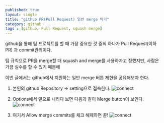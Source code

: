 ```yaml
---
published: true
layout: single
title: "github PR(Pull Request) 일반 merge 막기"
category: github
tags : [github, Pull Request, squash merge]
---
```


github을 통해 팀 프로젝트를 할 때 가장 중요한 것 중의 하나가 Pull Request(이하 PR) 과 commit관리이다.

팀 규칙으로 PR을 merge할 때 squash and merge를 사용하자고 정했지만, 사람은 가끔 실수를 할 수 있기 때문에

이번 글에서는 github에서 지원하는 일반 merge 버튼 제한을 공유해보자 한다.

1. 본인의 github Repository -> setting으로 접속한다.
![connect](/image/github-setting-page.jpeg)

1. Options에서 밑으로 내리다 보면 다음과 같이 Merge button이 보인다.
![connect](/image/github-merge-button.jpeg)

1. 여기서 Allow merge commits를 체크 해제하면 끝!
![connect](/image/github-allow-merge-disable.jpeg)